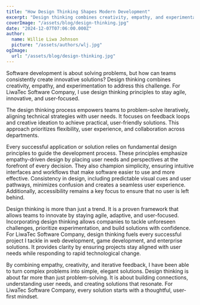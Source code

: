 ```yaml
---
title: "How Design Thinking Shapes Modern Development"
excerpt: "Design thinking combines creativity, empathy, and experimentation to solve problems in modern development. For LiwaTec Software Company, I rely on design thinking principles to stay agile, innovative, and user-focused."
coverImage: "/assets/blog/design-thinking.jpg"
date: "2024-12-07T07:06:00.000Z"
author:
  name: Willie Liwa Johnson
  picture: "/assets/authors/wlj.jpg"
ogImage:
  url: "/assets/blog/design-thinking.jpg"
---
```


Software development is about solving problems, but how can teams consistently create innovative solutions? Design thinking combines creativity, empathy, and experimentation to address this challenge. For LiwaTec Software Company, I use design thinking principles to stay agile, innovative, and user-focused.

The design thinking process empowers teams to problem-solve iteratively, aligning technical strategies with user needs. It focuses on feedback loops and creative ideation to achieve practical, user-friendly solutions. This approach prioritizes flexibility, user experience, and collaboration across departments.

Every successful application or solution relies on fundamental design principles to guide the development process. These principles emphasize empathy-driven design by placing user needs and perspectives at the forefront of every decision. They also champion simplicity, ensuring intuitive interfaces and workflows that make software easier to use and more effective. Consistency in design, including predictable visual cues and user pathways, minimizes confusion and creates a seamless user experience. Additionally, accessibility remains a key focus to ensure that no user is left behind.

Design thinking is more than just a trend. It is a proven framework that allows teams to innovate by staying agile, adaptive, and user-focused. Incorporating design thinking allows companies to tackle unforeseen challenges, prioritize experimentation, and build solutions with confidence. For LiwaTec Software Company, design thinking fuels every successful project I tackle in web development, game development, and enterprise solutions. It provides clarity by ensuring projects stay aligned with user needs while responding to rapid technological change.

By combining empathy, creativity, and iterative feedback, I have been able to turn complex problems into simple, elegant solutions. Design thinking is about far more than just problem-solving. It is about building connections, understanding user needs, and creating solutions that resonate. For LiwaTec Software Company, every solution starts with a thoughtful, user-first mindset.

